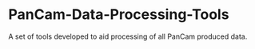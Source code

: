 # PanCam-Data-Processing-Tools
A set of tools developed to aid processing of all PanCam produced data. 
